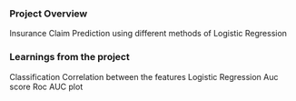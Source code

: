 ### Project Overview

 Insurance Claim Prediction using different methods of Logistic Regression


### Learnings from the project

 Classification
Correlation between the features
Logistic Regression
Auc score
Roc AUC plot


